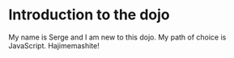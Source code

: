 # Introduction to the dojo

My name is Serge and I am new to this dojo. My path of choice is JavaScript. Hajimemashite!
